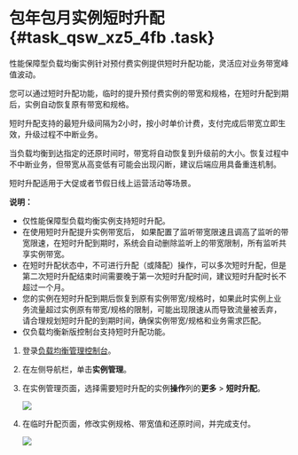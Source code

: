 # 包年包月实例短时升配 {#task_qsw_xz5_4fb .task}

性能保障型负载均衡实例针对预付费实例提供短时升配功能，灵活应对业务带宽峰值波动。

您可以通过短时升配功能，临时的提升预付费实例的带宽和规格，在短时升配到期后，实例自动恢复原有带宽和规格。

短时升配支持的最短升级间隔为2小时，按小时单价计费，支付完成后带宽立即生效，升级过程不中断业务。

当负载均衡到达指定的还原时间时，带宽将自动恢复到升级前的大小。恢复过程中不中断业务，但带宽从高变低有可能会出现闪断，建议后端应用具备重连机制。

短时升配适用于大促或者节假日线上运营活动等场景。

**说明：** 

-   仅性能保障型负载均衡实例支持短时升配。
-   在使用短时升配提升实例带宽后， 如果配置了监听带宽限速且调高了监听的带宽限速，在短时升配到期时，系统会自动删除监听上的带宽限制，所有监听共享实例带宽。
-   在短时升配状态中，不可进行升配（或降配）操作，可以多次短时升配，但是第二次短时升配结束时间需要晚于第一次短时升配时间，建议短时升配时长不超过一个月。
-   您的实例在短时升配到期后恢复到原有实例带宽/规格时，如果此时实例上业务流量超过实例原有带宽/规格的限制，可能出现限速从而导致流量被丢弃，请合理规划短时升配的到期时间，确保实例带宽/规格和业务需求匹配。
-   仅负载均衡新版控制台支持短时升配功能。

1.  登录[负载均衡管理控制台](https://slb.console.aliyun.com/slb/cn-hangzhou)。 
2.  在左侧导航栏，单击**实例管理**。 
3.  在实例管理页面，选择需要短时升配的实例**操作**列的**更多** \> **短时升配**。 

    ![](http://static-aliyun-doc.oss-cn-hangzhou.aliyuncs.com/assets/img/24483/156404723214307_zh-CN.png)

4.  在临时升配页面，修改实例规格、带宽值和还原时间，并完成支付。 

    ![](http://static-aliyun-doc.oss-cn-hangzhou.aliyuncs.com/assets/img/24483/156404723214308_zh-CN.png)


